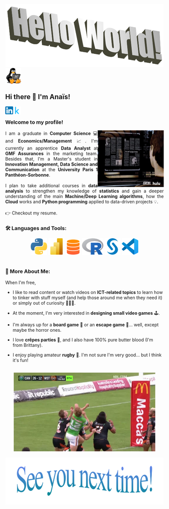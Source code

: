 <div align="center">
<img height="200" width="700" alt="" src="/assets/wordart2.png" />
</div>
<img align="center" height="50" width="50" alt="" src="/assets/tux-linux-penguin.gif" />


## Hi there 👋 I'm Anaïs!
<a href='https://www.linkedin.com/in/anais-deligny/'><img align='left' alt="linkedin" src="/assets/174857.png" height='25px'/></a>
<a href='https://www.kaggle.com/anaisdeligny'><img align='left' alt="linkedin" src="assets/5747675.webp" height='25px'/></a>

<br>

### Welcome to my profile! 

<img align="right" height="180" width="210" alt="" src="/assets/75756689.webp" />

<div align="justify">I am a graduate in <b>Computer Science</b> 💻 and <b>Economics/Management</b> 📈. I'm currently an apprentice <b>Data Analyst</b> at <b>GMF Assurances</b> in the marketing team. Besides that, I'm a Master's student in <b>Innovation Management, Data Science and Communication</b> at the <b>University Paris 1 Panthéon-Sorbonne</b>.</div>
<br>
<div align="justify">I plan to take additional courses in <b>data analysis</b> to strengthen my knowledge of <b>statistics</b> and gain a deeper understanding of the main <b>Machine/Deep Learning algorithms</b>, how the <b>Cloud</b> works and <b>Python programming</b> applied to data-driven projects 💡.</div>
<br>
👉 Checkout my resume.

### 🛠️ Languages and Tools:
<div align="center"><a href="https://www.python.org" target="_blank"><img alt="Python" height ="52px" src="/assets/226051.webp"></a>
<a href="https://www.microsoft.com/fr-fr/power-platform/products/power-bi" target="_blank"><img alt="VSC" height ="52px" src="/assets/678966.png"></a>
<a href="" target="_blank"><img alt="R" height ="48px" src="/assets/657695786.png"></a>
<a href="https://cran.rstudio.com/index.html" target="_blank"><img alt="R" height ="52px" src="/assets/545467.png"></a> 
<a href="https://www.sas.com/fr_fr/home.html" target="_blank"><img alt="SAS" height ="52px" src="/assets/353456.webp"></a>
<a href="" target="_blank"><img alt="VSC" height ="52px" src="/assets/6543345.png"></a></div>

<br>

### 👀 More About Me:

When I'm free,

- I like to read content or watch videos on <b>ICT-related topics</b> to learn how to tinker with stuff myself (and help those around me when they need it) or simply out of curiosity 👨🏻‍💻.

- At the moment, I'm very interested in <b>designing small video games</b> 🕹️.

- I'm always up for a <b>board game</b> 🎲 or an <b>escape game</b> 🔎... well, except maybe the horror ones.

- I love <b>crêpes parties</b> 🥞, and I also have 100% pure butter blood (I'm from Brittany).

- I enjoy playing amateur <b>rugby</b> 🏈. I'm not sure I'm very good... but I think it's fun!
<br>
<div align="center">
<img height="250" width="450" alt="" src="/assets/87465.webp" />
</div>
<br>
<div align="center">
<img height="150" width="1200" alt="" src="/assets/wordart(1).png" />
</div>
<br>



<!--
**adeligny/adeligny** is a ✨ _special_ ✨ repository because its `README.md` (this file) appears on your GitHub profile.

Here are some ideas to get you started:

- 🔭 I’m currently working on ...
- 🌱 I’m currently learning ...
- 👯 I’m looking to collaborate on ...
- 🤔 I’m looking for help with ...
- 💬 Ask me about ...
- 📫 How to reach me: ...
- 😄 Pronouns: ...
- ⚡ Fun fact: ...
-->
